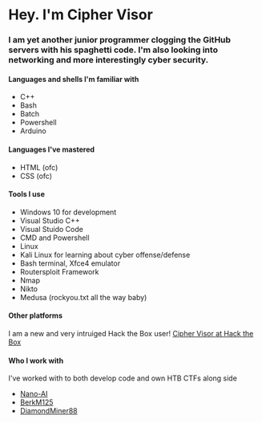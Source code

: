 # **Hey. I'm Cipher Visor**

### **I am yet another junior programmer clogging the GitHub servers with his spaghetti code. I'm also looking into networking and more interestingly cyber security.**

#### **Languages and shells I'm familiar with**
* C++
* Bash
* Batch 
* Powershell
* Arduino

#### **Languages I've mastered**
* HTML (ofc)
* CSS (ofc)

#### **Tools I use**
* Windows 10 for development
*   Visual Studio C++
*   Visual Stuido Code
*   CMD and Powershell
* Linux
*   Kali Linux for learning about cyber offense/defense
*   Bash terminal, Xfce4 emulator
*   Routersploit Framework
*   Nmap 
*   Nikto
*   Medusa (rockyou.txt all the way baby)   

#### **Other platforms**
I am a new and very intruiged Hack the Box user! [Cipher Visor at Hack the Box](https://www.hackthebox.eu/home/users/profile/432595)

#### **Who I work with**
I've worked with to both develop code and own HTB CTFs along side
* [Nano-AI](https://github.com/nano-ai)
* [BerkM125](https://github.com/BerkM125)
* [DiamondMiner88](https://github.com/DiamondMiner88)
